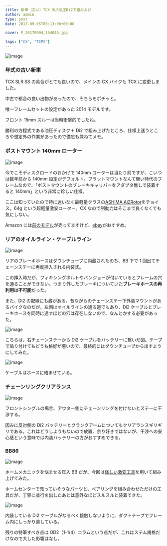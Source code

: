 ```yaml
---
title: 新車（古い）TCX SLR油圧Di2で組み上げ
author: admin
type: post
date: 2017-09-05T05:13:00+00:00

cover: P_20170904_194046.jpg

tags: ["CX", "TIPS"]
---
```


![image](./P_20170904_194046.jpg)

### 年式の古い新車

TCX SLR SS の具合がとても良いので、メインの CX バイクも TCX に変更しました。

中古で都合の良い出物があったので、そちらをポチッと。

唯一フレームセットの設定があった 2014 モデルです。

フロント 15mm スルーは当時衝撃的でしたね。

勝利の方程式である油圧ディスク＋ Di2 で組み上げたところ、仕様上迷うところや想定外の作業があったので備忘も兼ねてメモ。

### ポストマウント 140mm ローター

![image](./DSC_7785.jpg)

今でこそディスクロードのおかげで 140mm ローターは当たり前ですが、こいつは数年前から 140mm 設定がデフォルト。フラットマウントなんて無い時代のフレームなので、「ポストマウントのブレーキキャリパーをアダプタ無しで装着すると 140mm」という非常に珍しい仕様。

ここは知っていたので特に迷いなく最軽量クラスの[ASHIMA Ai2Rotor][1]をチョイス。64g という超軽量激安ローター。CX なので制動力はそこまで良くなくても気にしない。

Amazon には<a href="http://amzn.to/2eHadCZ" target="_blank" rel="noopener">前のモデル</a>が売ってますけど、[ebay][1]がおすすめ。

### リアのオイルライン・ケーブルライン

![image](./DSC_7857.jpg)

リアのブレーキホースはダウンチューブに内蔵されたのち、BB 下で 1 回出てチェーンステーに再度挿入される内装式。

この挿入時だが、フィキシングボルトやバンジョーが付いているとフレームの穴を通ることができない。つまり外したブレーキについていた**ブレーキホースの再利用は不可能**だった。

また、Di2 の配線にも癖がある。昔ながらのチェーンステー下外装マウントがあるバイクなのだが、左側はオイルラインの通る道でもあり、Di2 ケーブルとブレーキホースを同時に通すほどの穴は存在しないので、なんとかする必要があった。

![image](./DSC_7858.jpg)

こちらは、右チェーンステーから Di2 ケーブルをバッテリーに繋いだ図。テープで貼り付けてもどうも格好が悪いので、最終的にはダウンチューブから出すようにしてみた。

![image](./P_20170904_192021.jpg)

ケーブルはホースに絡ませている。

### チェーンリングクリアランス

![image](./P_20170904_184647.jpg)

フロントシングルの場合、アウター側にチェーンリングを付けないとステーに干渉する。

因みに反対側の Di2 バッテリーとクランクアームについてもクリアランスギリギリである。これはどうしようもないので放置、余り好きではないが、干渉への安心感という意味では内装バッテリーの方がおすすめできる。

### BB86

![image](./P_20170904_184136.jpg)

ホームメカニックを悩ませる圧入 BB だが、今回は<a href="http://amzn.to/2vIiT38" target="_blank" rel="noopener">怪しい激安工具</a>を用いて組み上げてみた。

ホームセンターで売っていそうなパーツと、ベアリングを組み合わせただけの工具だが、丁寧に並行を出したあとは意外なほどスルスルと装着できた。

![image](./DSC_7854.jpg)

内装している Di2 ケーブルがなるべく接触しないように、ダクトテープでフレーム内にしっかり逃している。

残りの特筆すべき点は OD2（1-1/4）コラムという点だが、これはステム規格だけなので大した影響はなし。

<LinkBox isAmazonLink url="http://www.amazon.co.jp/exec/obidos/ASIN/B071NLWNDB/gensobunya-22/ref=nosim/" />

[1]: http://www.ebay.com/itm/ASHIMA-Ai2-The-Worlds-Lightest-Stainless-Disc-Rotor-140mm-64g-ABE-/131992899865?epid=2058435442&hash=item1ebb63d119:g:U8AAAOSw44BYHFd1
